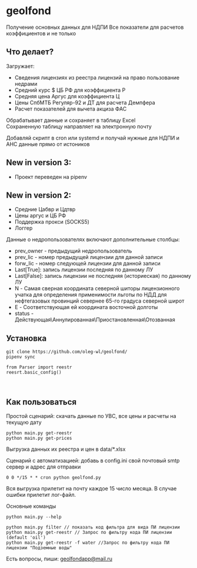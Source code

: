 # geolfond
Получение основных данных для НДПИ
Все показатели для расчетов коэффициентов и не только

## Что делает?
Загружает:
* Сведения лицензиях из реестра лицензий на право пользование недрами
* Средний курс $ ЦБ РФ для коэффициента Р
* Средняя цена Аргус для коэффициента Ц
* Цены СпбМТБ Регуляр-92 и ДТ для расчета Демпфера
* Расчет показателей для вычета акциза ФАС 

Обрабатывает данные и сохраняет в таблицу Excel<br>
Сохраненную таблицу направляет на электронную почту<br>

Добавляй скрипт в cron или systemd и получай нужные для НДПИ и АНС данные прямо от истоников

## New in version 3:
* Проект переведен на pipenv

## New in version 2:
* Средние Цабвр и Цдтвр
* Цены аргус и ЦБ РФ
* Поддержка прокси (SOCKS5)
* Логгер


Данные о недропользователях включают дополнительные столбцы: 
* prev_owner - предыдущий недропользователь
* prev_lic - номер предыдущей лицензии для данной записи
* forw_lic - номер следующей лицензии для данной записи
* Last[True]: запись лицензии последняя по данному ЛУ
* Last[False]: запись лицензии не последняя (историеская) по данному ЛУ
* N - Самая сверная координата северной шиторы лицензионного учатка для определения применимости льготы по НДД для нефтегазовых провинций севернее 65-го градуса северной широт
* E - Соответствующая ей координата восточной долготы
* status - Действующая\Аннулированная\Приостановленная\Отозванная

## Установка
```
git clone https://github.com/oleg-wl/geolfond/
pipenv sync

from Parser import reestr
reesrt.basic_config()
```
<br>

## Как пользоваться
Простой сценарий: скачать данные по УВС, все цены и расчеты на текущую дату <br>
```
python main.py get-reestr
python main.py get-prices
```
Выгрузка данных их реестра и цен в data/*.xlsx

Сценарий с автоматизацией: добавь в config.ini свой почтовый smtp сервер и адрес для отправки
```
0 0 */15 * * cron python geolfond.py
```
Вся выгрузка прилетит на почту каждое 15 число месяца. В случае ошибки прилетит лог-файл. <br>

Основные команды
```
python main.py --help

python main.py filter // показать код фильтра для вида ПИ лицензии
python main.py get-reestr // Запрос по фильтру кода ПИ лицензии (default 'oil')
python main.py get-reestr -f water //Запрос по фильтру кода ПИ лицензии "Подземные воды"
```

Есть вопросы, пиши: [geolfondapp@mail.ru](mailto:geolfondapp@mail.ru)

